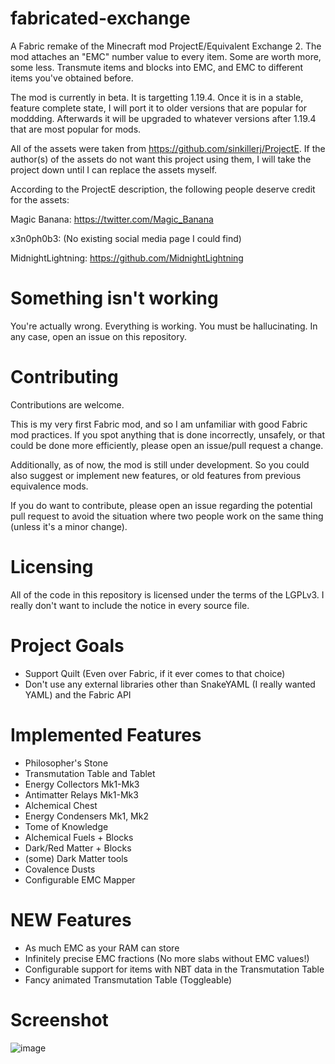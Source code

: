 # fabricated-exchange

A Fabric remake of the Minecraft mod ProjectE/Equivalent Exchange 2.
The mod attaches an "EMC" number value to every item. Some are worth more, some less.
Transmute items and blocks into EMC, and EMC to different items you've obtained before.

The mod is currently in beta. It is targetting 1.19.4. Once it is in a stable, feature complete state, 
I will port it to older versions that are popular for moddding. Afterwards it will be upgraded to whatever versions after 1.19.4 that are most popular for mods.

All of the assets were taken from https://github.com/sinkillerj/ProjectE.
If the author(s) of the assets do not want this project using them, I will take the project 
down until I can replace the assets myself. 

According to the ProjectE description, the following people deserve credit for the assets:

Magic Banana: https://twitter.com/Magic_Banana

x3n0ph0b3: (No existing social media page I could find)

MidnightLightning: https://github.com/MidnightLightning

# Something isn't working

You're actually wrong. Everything is working. You must be hallucinating.
In any case, open an issue on this repository. 

# Contributing

Contributions are welcome.

This is my very first Fabric mod, and so I am unfamiliar with good Fabric mod practices.
If you spot anything that is done incorrectly, unsafely, or that could be done more 
efficiently, please open an issue/pull request a change.

Additionally, as of now, the mod is still under development. So you could also suggest or implement
new features, or old features from previous equivalence mods.

If you do want to contribute, please open an issue regarding the potential pull request
to avoid the situation where two people work on the same thing (unless it's a minor change).

# Licensing

All of the code in this repository is licensed under the terms of the LGPLv3. I really don't want to include the notice in every source file.

# Project Goals

- Support Quilt (Even over Fabric, if it ever comes to that choice)
- Don't use any external libraries other than SnakeYAML (I really wanted YAML) and the Fabric API

# Implemented Features

- Philosopher's Stone
- Transmutation Table and Tablet
- Energy Collectors Mk1-Mk3
- Antimatter Relays Mk1-Mk3
- Alchemical Chest
- Energy Condensers Mk1, Mk2
- Tome of Knowledge
- Alchemical Fuels + Blocks
- Dark/Red Matter + Blocks
- (some) Dark Matter tools
- Covalence Dusts
- Configurable EMC Mapper

# NEW Features

- As much EMC as your RAM can store
- Infinitely precise EMC fractions (No more slabs without EMC values!)
- Configurable support for items with NBT data in the Transmutation Table
- Fancy animated Transmutation Table (Toggleable)
 
# Screenshot
![image](https://github.com/Skirlez/fabricated-exchange/assets/17904548/615b45d2-cbe0-4206-a2ed-d0192c6d8885)

